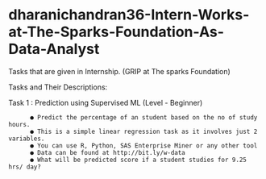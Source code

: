 # dharanichandran36-Intern-Works-at-The-Sparks-Foundation-As-Data-Analyst
Tasks  that are given in Internship.
(GRIP at The sparks Foundation)

Tasks and Their Descriptions:

Task 1 : Prediction using Supervised ML (Level - Beginner)

          ● Predict the percentage of an student based on the no of study hours.
          ● This is a simple linear regression task as it involves just 2 variables.
          ● You can use R, Python, SAS Enterprise Miner or any other tool
          ● Data can be found at http://bit.ly/w-data
          ● What will be predicted score if a student studies for 9.25 hrs/ day? 
          
